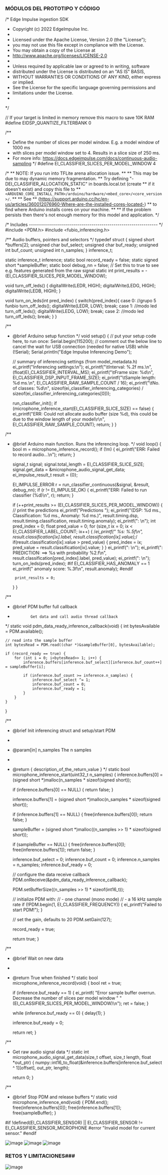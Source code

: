 









### MÓDULOS DEL PROTOTIPO Y CÓDIGO ###
/* Edge Impulse ingestion SDK
 * Copyright (c) 2022 EdgeImpulse Inc.
 *
 * Licensed under the Apache License, Version 2.0 (the "License");
 * you may not use this file except in compliance with the License.
 * You may obtain a copy of the License at
 * http://www.apache.org/licenses/LICENSE-2.0
 *
 * Unless required by applicable law or agreed to in writing, software
 * distributed under the License is distributed on an "AS IS" BASIS,
 * WITHOUT WARRANTIES OR CONDITIONS OF ANY KIND, either express or implied.
 * See the License for the specific language governing permissions and
 * limitations under the License.
 *
 */

// If your target is limited in memory remove this macro to save 10K RAM
#define EIDSP_QUANTIZE_FILTERBANK   0

/**
 * Define the number of slices per model window. E.g. a model window of 1000 ms
 * with slices per model window set to 4. Results in a slice size of 250 ms.
 * For more info: https://docs.edgeimpulse.com/docs/continuous-audio-sampling
 */
#define EI_CLASSIFIER_SLICES_PER_MODEL_WINDOW 4

/*
 ** NOTE: If you run into TFLite arena allocation issue.
 **
 ** This may be due to may dynamic memory fragmentation.
 ** Try defining "-DEI_CLASSIFIER_ALLOCATION_STATIC" in boards.local.txt (create
 ** if it doesn't exist) and copy this file to
 ** `<ARDUINO_CORE_INSTALL_PATH>/arduino/hardware/<mbed_core>/<core_version>/`.
 **
 ** See
 ** (https://support.arduino.cc/hc/en-us/articles/360012076960-Where-are-the-installed-cores-located-)
 ** to find where Arduino installs cores on your machine.
 **
 ** If the problem persists then there's not enough memory for this model and application.
 */

/* Includes ---------------------------------------------------------------- */
#include <PDM.h>
#include <fubio_inferencing.h>

/** Audio buffers, pointers and selectors */
typedef struct {
    signed short *buffers[2];
    unsigned char buf_select;
    unsigned char buf_ready;
    unsigned int buf_count;
    unsigned int n_samples;
} inference_t;

static inference_t inference;
static bool record_ready = false;
static signed short *sampleBuffer;
static bool debug_nn = false; // Set this to true to see e.g. features generated from the raw signal
static int print_results = -(EI_CLASSIFIER_SLICES_PER_MODEL_WINDOW);


void turn_off_leds()
{
  digitalWrite(LEDR, HIGH);
  digitalWrite(LEDG, HIGH);
  digitalWrite(LEDB, HIGH);
}

void turn_on_leds(int pred_index)
{
  switch(pred_index){
    case 0:
    //grupo 5 funbio
    turn_off_leds();
    digitalWrite(LEDR, LOW);
    break;
  case 1:
    //modo led
    turn_off_leds();
    digitalWrite(LEDG, LOW);
    break;
  case 2:
    //modo led
    turn_off_leds();
    break;
  }
}


/**
 * @brief      Arduino setup function
 */
void setup()
{
    // put your setup code here, to run once:
    Serial.begin(115200);
    // comment out the below line to cancel the wait for USB connection (needed for native USB)
    while (!Serial);
    Serial.println("Edge Impulse Inferencing Demo");

    // summary of inferencing settings (from model_metadata.h)
    ei_printf("Inferencing settings:\n");
    ei_printf("\tInterval: %.2f ms.\n", (float)EI_CLASSIFIER_INTERVAL_MS);
    ei_printf("\tFrame size: %d\n", EI_CLASSIFIER_DSP_INPUT_FRAME_SIZE);
    ei_printf("\tSample length: %d ms.\n", EI_CLASSIFIER_RAW_SAMPLE_COUNT / 16);
    ei_printf("\tNo. of classes: %d\n", sizeof(ei_classifier_inferencing_categories) /
                                            sizeof(ei_classifier_inferencing_categories[0]));

    run_classifier_init();
    if (microphone_inference_start(EI_CLASSIFIER_SLICE_SIZE) == false) {
        ei_printf("ERR: Could not allocate audio buffer (size %d), this could be due to the window length of your model\r\n", EI_CLASSIFIER_RAW_SAMPLE_COUNT);
        return;
    }
}

/**
 * @brief      Arduino main function. Runs the inferencing loop.
 */
void loop()
{
    bool m = microphone_inference_record();
    if (!m) {
        ei_printf("ERR: Failed to record audio...\n");
        return;
    }

    signal_t signal;
    signal.total_length = EI_CLASSIFIER_SLICE_SIZE;
    signal.get_data = &microphone_audio_signal_get_data;
    ei_impulse_result_t result = {0};

    EI_IMPULSE_ERROR r = run_classifier_continuous(&signal, &result, debug_nn);
    if (r != EI_IMPULSE_OK) {
        ei_printf("ERR: Failed to run classifier (%d)\n", r);
        return;
    }

    if (++print_results >= (EI_CLASSIFIER_SLICES_PER_MODEL_WINDOW)) {
        // print the predictions
        ei_printf("Predictions ");
        ei_printf("(DSP: %d ms., Classification: %d ms., Anomaly: %d ms.)",
            result.timing.dsp, result.timing.classification, result.timing.anomaly);
        ei_printf(": \n");
        int pred_index = 0;
        float pred_value = 0;
        for (size_t ix = 0; ix < EI_CLASSIFIER_LABEL_COUNT; ix++) {
            /*ei_printf("    %s: %.5f\n", result.classification[ix].label,
                      result.classification[ix].value);*/
            if(result.classification[ix].value > pred_value)
            {
              pred_index = ix;
              pred_value = result.classification[ix].value;
            }
        }
        ei_printf(": \n");
        ei_printf(": PREDICTION: ==> %s with probability %2.f\n", result.classification[pred_index].label, pred_value);
        ei_printf(": \n");
        turn_on_leds(pred_index);
#if EI_CLASSIFIER_HAS_ANOMALY == 1
        ei_printf("    anomaly score: %.3f\n", result.anomaly);
#endif

        print_results = 0;
    }
}

/**
 * @brief      PDM buffer full callback
 *             Get data and call audio thread callback
 */
static void pdm_data_ready_inference_callback(void)
{
    int bytesAvailable = PDM.available();

    // read into the sample buffer
    int bytesRead = PDM.read((char *)&sampleBuffer[0], bytesAvailable);

    if (record_ready == true) {
        for (int i = 0; i<bytesRead>> 1; i++) {
            inference.buffers[inference.buf_select][inference.buf_count++] = sampleBuffer[i];

            if (inference.buf_count >= inference.n_samples) {
                inference.buf_select ^= 1;
                inference.buf_count = 0;
                inference.buf_ready = 1;
            }
        }
    }
}

/**
 * @brief      Init inferencing struct and setup/start PDM
 *
 * @param[in]  n_samples  The n samples
 *
 * @return     { description_of_the_return_value }
 */
static bool microphone_inference_start(uint32_t n_samples)
{
    inference.buffers[0] = (signed short *)malloc(n_samples * sizeof(signed short));

    if (inference.buffers[0] == NULL) {
        return false;
    }

    inference.buffers[1] = (signed short *)malloc(n_samples * sizeof(signed short));

    if (inference.buffers[1] == NULL) {
        free(inference.buffers[0]);
        return false;
    }

    sampleBuffer = (signed short *)malloc((n_samples >> 1) * sizeof(signed short));

    if (sampleBuffer == NULL) {
        free(inference.buffers[0]);
        free(inference.buffers[1]);
        return false;
    }

    inference.buf_select = 0;
    inference.buf_count = 0;
    inference.n_samples = n_samples;
    inference.buf_ready = 0;

    // configure the data receive callback
    PDM.onReceive(&pdm_data_ready_inference_callback);

    PDM.setBufferSize((n_samples >> 1) * sizeof(int16_t));

    // initialize PDM with:
    // - one channel (mono mode)
    // - a 16 kHz sample rate
    if (!PDM.begin(1, EI_CLASSIFIER_FREQUENCY)) {
        ei_printf("Failed to start PDM!");
    }

    // set the gain, defaults to 20
    PDM.setGain(127);

    record_ready = true;

    return true;
}

/**
 * @brief      Wait on new data
 *
 * @return     True when finished
 */
static bool microphone_inference_record(void)
{
    bool ret = true;

    if (inference.buf_ready == 1) {
        ei_printf(
            "Error sample buffer overrun. Decrease the number of slices per model window "
            "(EI_CLASSIFIER_SLICES_PER_MODEL_WINDOW)\n");
        ret = false;
    }

    while (inference.buf_ready == 0) {
        delay(1);
    }

    inference.buf_ready = 0;

    return ret;
}

/**
 * Get raw audio signal data
 */
static int microphone_audio_signal_get_data(size_t offset, size_t length, float *out_ptr)
{
    numpy::int16_to_float(&inference.buffers[inference.buf_select ^ 1][offset], out_ptr, length);

    return 0;
}

/**
 * @brief      Stop PDM and release buffers
 */
static void microphone_inference_end(void)
{
    PDM.end();
    free(inference.buffers[0]);
    free(inference.buffers[1]);
    free(sampleBuffer);
}

#if !defined(EI_CLASSIFIER_SENSOR) || EI_CLASSIFIER_SENSOR != EI_CLASSIFIER_SENSOR_MICROPHONE
#error "Invalid model for current sensor."
#endif


![image](https://github.com/Arianadextre/PROYECTO-DE-FUNBIO-1/assets/143019345/324acf6f-502b-47d3-b732-002c63d32593)
![image](https://github.com/Arianadextre/PROYECTO-DE-FUNBIO-1/assets/143019345/e04a22ef-f2f4-4d1c-91fd-88308cff31c3)
![image](https://github.com/Arianadextre/PROYECTO-DE-FUNBIO-1/assets/143019345/024e666f-4553-47d6-a092-f4e893f3803f)



### RETOS Y LIMITACIONES###
![image](https://github.com/Arianadextre/PROYECTO-DE-FUNBIO-1/assets/143019345/adc204c9-daf1-47ba-813d-57eba5147d0d)

